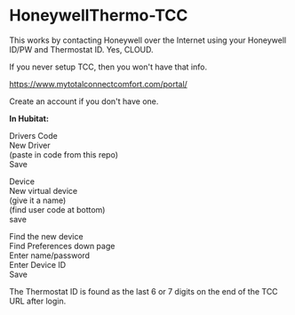# HoneywellThermo-TCC

This works by contacting Honeywell over the Internet using your Honeywell ID/PW and Thermostat ID. Yes, CLOUD.<p>

If you never setup TCC, then you won't have that info.<p>

https://www.mytotalconnectcomfort.com/portal/<p>

Create an account if you don't have one.<p>


<b>In Hubitat:</b><p>

Drivers Code<br>
New Driver<br>
(paste in code from this repo)<br>
Save<p>

Device<br>
New virtual device<br>
(give it a name)<br>
(find user code at bottom)<br>
save<p>

Find the new device<br>
Find Preferences down page<br>
Enter name/password<br>
Enter Device ID <br>
Save<p>

The Thermostat ID is found as the last 6 or 7 digits on the end of the TCC URL after login. 
